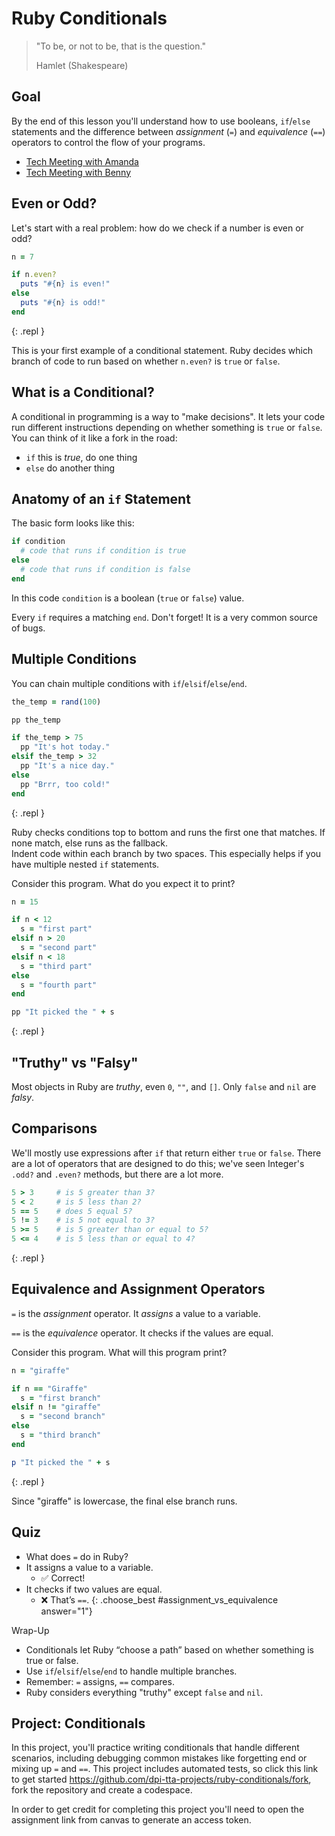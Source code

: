 # Ruby Conditionals

> "To be, or not to be, that is the question."
>
> Hamlet (Shakespeare)

## Goal

By the end of this lesson you'll understand how to use booleans, `if`/`else` statements and the difference between *assignment* (`=`) and *equivalence* (`==`) operators to control the flow of your programs.

<div class="alert alert-info">
  <ul>
    <li><a href="https://www.youtube.com/watch?v=adibHGN4yz8" target="_blank">Tech Meeting with Amanda</a></li>
    <li><a href="https://www.youtube.com/watch?v=pRjJ463qq0w" target="_blank">Tech Meeting with Benny</a></li>
  </ul>
</div>

## Even or Odd?

Let's start with a real problem: how do we check if a number is even or odd?

```ruby
n = 7

if n.even?
  puts "#{n} is even!"
else
  puts "#{n} is odd!"
end
```
{: .repl }

This is your first example of a conditional statement. Ruby decides which branch of code to run based on whether `n.even?` is `true` or `false`.

## What is a Conditional?

A conditional in programming is a way to "make decisions". It lets your code run different instructions depending on whether something is `true` or `false`. You can think of it like a fork in the road:

- `if` this is *true*, do one thing
- `else` do another thing

## Anatomy of an `if` Statement

The basic form looks like this:

```ruby
if condition
  # code that runs if condition is true
else
  # code that runs if condition is false
end
```

In this code `condition` is a boolean (`true` or `false`) value.

<aside class="tip">
  Every <code>if</code> requires a matching <code>end</code>. Don't forget! It is a very common source of bugs.
</aside>

## Multiple Conditions

You can chain multiple conditions with `if`/`elsif`/`else`/`end`.

```ruby
the_temp = rand(100)

pp the_temp

if the_temp > 75
  pp "It's hot today."
elsif the_temp > 32
  pp "It's a nice day."
else
  pp "Brrr, too cold!"
end
```
{: .repl }

<aside class="tip">
  Ruby checks conditions top to bottom and runs the first one that matches. If none match, else runs as the fallback.
</aside>

<aside class="tip">
  Indent code within each branch by two spaces. This especially helps if you have multiple nested <code>if</code> statements.
</aside>

Consider this program. What do you expect it to print?

```ruby
n = 15

if n < 12
  s = "first part"
elsif n > 20
  s = "second part"
elsif n < 18
  s = "third part"
else
  s = "fourth part"
end

pp "It picked the " + s
```
{: .repl }

## "Truthy" vs "Falsy"

Most objects in Ruby are *truthy*, even `0`, `""`, and `[]`. Only `false` and `nil` are *falsy*.

<!-- TODO: example repl? -->

## Comparisons

We'll mostly use expressions after `if` that return either `true` or `false`. There are a lot of operators that are designed to do this; we've seen Integer's `.odd?` and `.even?` methods, but there are a lot more.

```ruby
5 > 3     # is 5 greater than 3?
5 < 2     # is 5 less than 2?
5 == 5    # does 5 equal 5?
5 != 3    # is 5 not equal to 3?
5 >= 5    # is 5 greater than or equal to 5?
5 <= 4    # is 5 less than or equal to 4?
```
{: .repl }

## Equivalence and Assignment Operators

`=` is the *assignment* operator. It *assigns* a value to a variable.

<!-- eql? and equal? -->
`==` is the *equivalence* operator. It checks if the values are equal.

Consider this program. What will this program print?

```ruby
n = "giraffe"

if n == "Giraffe"
  s = "first branch"
elsif n != "giraffe"
  s = "second branch"
else
  s = "third branch"
end

p "It picked the " + s
```
{: .repl }

<aside class="tip">
  Since "giraffe" is lowercase, the final else branch runs.
</aside>

## Quiz

- What does `=` do in Ruby?
- It assigns a value to a variable.
  - ✅ Correct!
- It checks if two values are equal.
  - ❌ That’s `==`.
{: .choose_best #assignment_vs_equivalence answer="1"}

Wrap-Up

- Conditionals let Ruby “choose a path” based on whether something is true or false.
- Use `if`/`elsif`/`else`/`end` to handle multiple branches.
- Remember: `=` assigns, `==` compares.
- Ruby considers everything "truthy" except `false` and `nil`.

## Project: Conditionals

In this project, you'll practice writing conditionals that handle different scenarios, including debugging common mistakes like forgetting end or mixing up `=` and `==`. This project includes automated tests, so click this link to get started <https://github.com/dpi-tta-projects/ruby-conditionals/fork>, fork the repository and create a codespace.

<aside class="warning">
  In order to get credit for completing this project you'll need to open the assignment link from canvas to generate an access token.
</aside>
